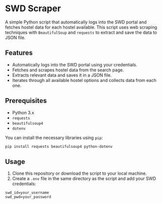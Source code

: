 # SWD Scraper

A simple Python script that automatically logs into the SWD portal and fetches hostel data for each hostel available. This script uses web scraping techniques with `BeautifulSoup` and `requests` to extract and save the data to  JSON file.

## Features
- Automatically logs into the SWD portal using your credentials.
- Fetches and scrapes hostel data from the search page.
- Extracts relevant data and saves it in a JSON file.
- Iterates through all available hostel options and collects data from each one.

## Prerequisites

- Python 3.x
- `requests` 
- `beautifulsoup4` 
- `dotenv`
  
You can install the necessary libraries using `pip`:

```bash
pip install requests beautifulsoup4 python-dotenv
```

## Usage

1. Clone this repository or download the script to your local machine.
2. Create a `.env` file in the same directory as the script and add your SWD credentials:

```plaintext
swd_id=your_username
swd_pwd=your_password
```
